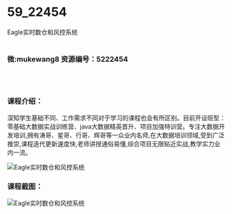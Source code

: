 # 59_22454
Eagle实时数仓和风控系统
<br/></br>
<h3>微:mukewang8 资源编号：5222454</h3>
<br/></br>
<h3>课程介绍：</h3>
<p>深知学生基础不同、工作需求不同对于学习的课程也会有所区别。目前开设班型：零基础大数据实战训练营、java大数据精英晋升、项目加强特训营。专注大数据开发培训,拥有涛哥、星哥、行哥、辉哥等一众业内名师,在大数据培训领域,受到广泛推崇,课程迭代更新速度快,老师讲授通俗易懂,综合项目无限贴近实战,教学实力业内一流。</p>
<p><img src="https://www.ko996.com/wp-content/uploads/img/2022/01/1-30-300x255.png" alt="Eagle实时数仓和风控系统"></p>
<div class="info-desc">
<h3>课程截图：</h3>
<p><img src="https://www.ko996.com/wp-content/uploads/img/2022/01/2-34.png" alt="Eagle实时数仓和风控系统"></p>


			
</div>
